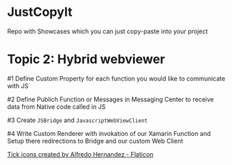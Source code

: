 # JustCopyIt
Repo with Showcases which you can just copy-paste into your project


# Topic 2: Hybrid webviewer

#1 Define Custom Property for each function you would like to communicate with JS

#2 Define Publich Function or Messages in Messaging Center to receive data from Native code called in JS

#3 Create `JSBridge` and `JavascriptWebViewClient`

#4 Write Custom Renderer with invokation of our Xamarin Function and Setup there redirections to Bridge and our custom Web Client



<a href="https://www.flaticon.com/free-icons/tick" title="tick icons">Tick icons created by Alfredo Hernandez - Flaticon</a>
